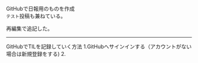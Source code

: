 GitHubで日報用のものを作成<br>
`テスト`投稿も兼ねている。<br>

再編集で追記した。

***
GitHubでTILを記録していく方法
1.GitHubへサインインする（アカウントがない場合は新規登録をする)
2.
